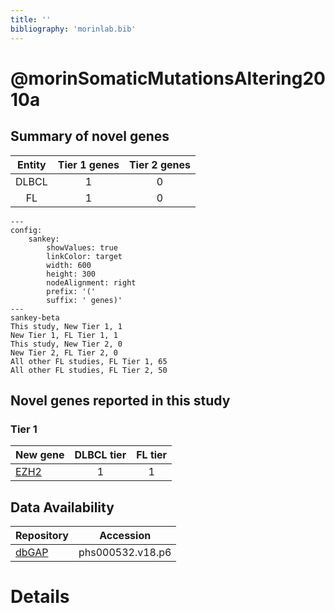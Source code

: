```yaml
---
title: ''
bibliography: 'morinlab.bib'
---
```


# @morinSomaticMutationsAltering2010a
## Summary of novel genes

|Entity| Tier 1 genes| Tier 2 genes|
|:-:|:-:|:-:|
|DLBCL|1|0|
|FL|1|0|
```mermaid
---
config:
    sankey:
        showValues: true
        linkColor: target
        width: 600
        height: 300
        nodeAlignment: right
        prefix: '('
        suffix: ' genes)'
---
sankey-beta
This study, New Tier 1, 1
New Tier 1, FL Tier 1, 1
This study, New Tier 2, 0
New Tier 2, FL Tier 2, 0
All other FL studies, FL Tier 1, 65
All other FL studies, FL Tier 2, 50
```

## Novel genes reported in this study

### Tier 1
|New gene|DLBCL tier|FL tier|
|:-|:-:|:-:|
|[EZH2](../EZH2)|1 |1 |

## Data Availability

|**Repository**|**Accession**|
|-|-|
|[dbGAP](https://www.ncbi.nlm.nih.gov/gap/)| phs000532.v18.p6 |


# Details

